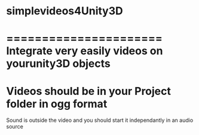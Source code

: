 # simplevideos4Unity3D
======================
Integrate very easily videos on yourunity3D objects
======================
Videos should be in your Project folder in ogg format
======================
Sound is outside the video and you should start it independantly in an audio source
